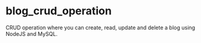# blog_crud_operation
CRUD operation where you can create, read, update and delete a blog using NodeJS and MySQL.
